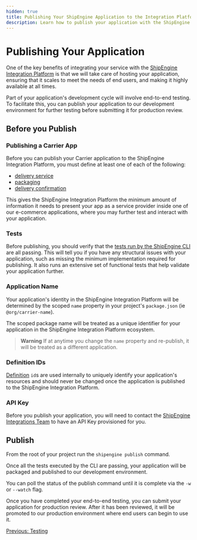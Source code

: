 ```yaml
---
hidden: true
title: Publishing Your ShipEngine Application to the Integration Platform
description: Learn how to publish your application with the ShipEngine CLI
---
```


Publishing Your Application
===========================

One of the key benefits of integrating your service with the [ShipEngine Integration Platform](./index.md) is that we will take care of hosting your application, ensuring that it scales to meet the
needs of end users, and making it highly available at all times.

Part of your application's development cycle will involve end-to-end testing. To facilitate this, you can publish your application to our development environment for further testing before submitting it for production review.

Before you Publish
------------------

### Publishing a Carrier App
Before you can publish your Carrier application to the ShipEngine Integration Platform, you must define at least one of each of the following:
- [delivery service](./reference/delivery-service.md)
- [packaging](./reference/packaging.md)
- [delivery confirmation](./reference/delivery-confirmation.md)

This gives the ShipEngine Integration Platform the minimum amount of information it needs to present your app as a service provider inside one of our e-commerce applications,
where you may further test and interact with your application.

### Tests
Before publishing, you should verify that the [tests run by the ShipEngine CLI](testing/index.md) are all passing. This will tell you if you have any structural
issues with your application, such as missing the minimum implementation required for publishing. It also runs an extensive set
of functional tests that help validate your application further.

### Application Name
Your application's identity in the ShipEngine Integration Platform will be determined by the scoped `name` property in your project's `package.json` (ie `@org/carrier-name`).

The scoped package name will be treated as a unique identifier for your application in the ShipEngine Integration Platform ecosystem.

> **Warning**
> If at anytime you change the `name` property and re-publish, it will be treated as a different application.


### Definition IDs

[Definition](structure.md#definitions) `id`s are used internally to uniquely identify your application's resources and should never be changed once the application is published to the ShipEngine Integration Platform.


### API Key
Before you publish your application, you will need to contact the [ShipEngine Integrations Team](mailto:lewis.zhang@shipstation.com) to have an API Key provisioned for you.


Publish
-------
From the root of your project run the `shipengine publish` command.

Once all the tests executed by the CLI are passing, your application will be packaged and published to our development environment.

You can poll the status of the publish command until it is complete via the `-w` or `--watch` flag.

Once you have completed your end-to-end testing, you can submit your application for production review. After it has been reviewed, it will be promoted to our production environment where
end users can begin to use it.

<div class="previous-next-nav">
  <a class="button button-small button-secondary" href="./testing/index.md">Previous: Testing</a>
</div>
